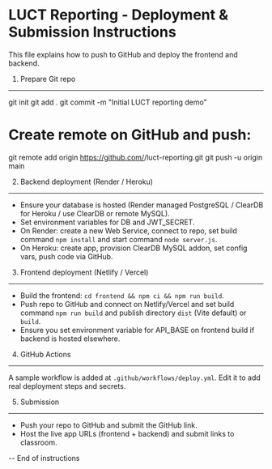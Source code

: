 LUCT Reporting - Deployment & Submission Instructions
====================================================

This file explains how to push to GitHub and deploy the frontend and backend.

1) Prepare Git repo
-------------------
git init
git add .
git commit -m "Initial LUCT reporting demo"
# Create remote on GitHub and push:
git remote add origin https://github.com/<your-username>/luct-reporting.git
git push -u origin main

2) Backend deployment (Render / Heroku)
---------------------------------------
- Ensure your database is hosted (Render managed PostgreSQL / ClearDB for Heroku / use ClearDB or remote MySQL).
- Set environment variables for DB and JWT_SECRET.
- On Render: create a new Web Service, connect to repo, set build command `npm install` and start command `node server.js`.
- On Heroku: create app, provision ClearDB MySQL addon, set config vars, push code via GitHub.

3) Frontend deployment (Netlify / Vercel)
-----------------------------------------
- Build the frontend: `cd frontend && npm ci && npm run build`.
- Push repo to GitHub and connect on Netlify/Vercel and set build command `npm run build` and publish directory `dist` (Vite default) or `build`.
- Ensure you set environment variable for API_BASE on frontend build if backend is hosted elsewhere.

4) GitHub Actions
-----------------
A sample workflow is added at `.github/workflows/deploy.yml`. Edit it to add real deployment steps and secrets.

5) Submission
-------------
- Push your repo to GitHub and submit the GitHub link.
- Host the live app URLs (frontend + backend) and submit links to classroom.

-- End of instructions
